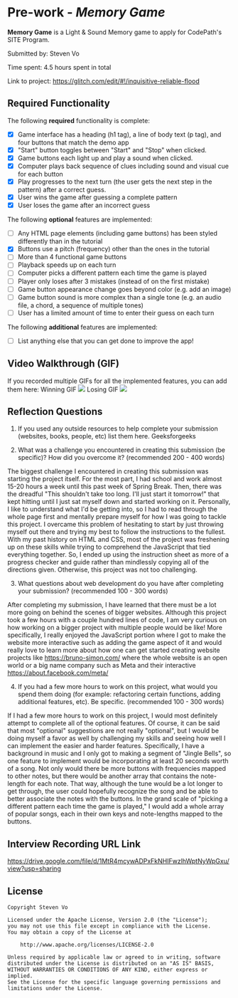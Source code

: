 # Pre-work - *Memory Game*

**Memory Game** is a Light & Sound Memory game to apply for CodePath's SITE Program. 

Submitted by: Steven Vo

Time spent: 4.5 hours spent in total

Link to project: https://glitch.com/edit/#!/inquisitive-reliable-flood

## Required Functionality

The following **required** functionality is complete:

* [X] Game interface has a heading (h1 tag), a line of body text (p tag), and four buttons that match the demo app
* [X] "Start" button toggles between "Start" and "Stop" when clicked. 
* [X] Game buttons each light up and play a sound when clicked. 
* [X] Computer plays back sequence of clues including sound and visual cue for each button
* [X] Play progresses to the next turn (the user gets the next step in the pattern) after a correct guess. 
* [X] User wins the game after guessing a complete pattern
* [X] User loses the game after an incorrect guess

The following **optional** features are implemented:

* [ ] Any HTML page elements (including game buttons) has been styled differently than in the tutorial
* [X] Buttons use a pitch (frequency) other than the ones in the tutorial
* [ ] More than 4 functional game buttons
* [ ] Playback speeds up on each turn
* [ ] Computer picks a different pattern each time the game is played
* [ ] Player only loses after 3 mistakes (instead of on the first mistake)
* [ ] Game button appearance change goes beyond color (e.g. add an image)
* [ ] Game button sound is more complex than a single tone (e.g. an audio file, a chord, a sequence of multiple tones)
* [ ] User has a limited amount of time to enter their guess on each turn

The following **additional** features are implemented:

- [ ] List anything else that you can get done to improve the app!

## Video Walkthrough (GIF)

If you recorded multiple GIFs for all the implemented features, you can add them here:
Winning GIF
![](https://i.imgur.com/0HF4unf.gif)
Losing GIF
![](https://i.imgur.com/h5HUD2q.gif)



## Reflection Questions
1. If you used any outside resources to help complete your submission (websites, books, people, etc) list them here. 
Geeksforgeeks

2. What was a challenge you encountered in creating this submission (be specific)? How did you overcome it? (recommended 200 - 400 words) 

The biggest challenge I encountered in creating this submission was starting the project itself. For the most part, I had school and work almost 15-20 hours a week until this past week of Spring Break. Then, there was the dreadful "This shouldn't take too long. I'll just start it tomorrow!" that kept hitting until I just sat myself down and started working on it. Personally, I like to understand what I'd be getting into, so I had to read through the whole page first and mentally prepare myself for how I was going to tackle this project. I overcame this problem of hesitating to start by just throwing myself out there and trying my best to follow the instructions to the fullest. With my past history on HTML and CSS, most of the project was freshening up on these skills while trying to comprehend the JavaScript that tied everything together. So, I ended up using the instruction sheet as more of a progress checker and guide rather than mindlessly copying all of the directions given. Otherwise, this project was not too challenging.

3. What questions about web development do you have after completing your submission? (recommended 100 - 300 words) 

After completing my submission, I have learned that there must be a lot more going on behind the scenes of bigger websites. Although this project took a few hours with a couple hundred lines of code, I am very curious on how working on a bigger project with multiple people would be like! More specifically, I really enjoyed the JavaScript portion where I got to make the website more interactive such as adding the game aspect of it and would really love to learn more about how one can get started creating website projects like https://bruno-simon.com/ where the whole website is an open world or a big name company such as Meta and their interactive https://about.facebook.com/meta/

4. If you had a few more hours to work on this project, what would you spend them doing (for example: refactoring certain functions, adding additional features, etc). Be specific. (recommended 100 - 300 words) 

If I had a few more hours to work on this project, I would most definitely attempt to complete all of the optional features. Of course, it can be said that most "optional" suggestions are not really "optional", but I would be doing myself a favor as well by challenging my skills and seeing how well I can implement the easier and harder features. Specifically, I have a background in music and I only got to making a segment of "Jingle Bells", so one feature to implement would be incorporating at least 20 seconds worth of a song. Not only would there be more buttons with frequencies mapped to other notes, but there would be another array that contains the note-length for each note. That way, although the tune would be a lot longer to get through, the user could hopefully recognize the song and be able to better associate the notes with the buttons. In the grand scale of "picking a different pattern each time the game is played," I would add a whole array of popular songs, each in their own keys and note-lengths mapped to the buttons.



## Interview Recording URL Link

https://drive.google.com/file/d/1MtR4mcywADPxFkNHIFwzlhWptNyWpGxu/view?usp=sharing


## License

    Copyright Steven Vo

    Licensed under the Apache License, Version 2.0 (the "License");
    you may not use this file except in compliance with the License.
    You may obtain a copy of the License at

        http://www.apache.org/licenses/LICENSE-2.0

    Unless required by applicable law or agreed to in writing, software
    distributed under the License is distributed on an "AS IS" BASIS,
    WITHOUT WARRANTIES OR CONDITIONS OF ANY KIND, either express or implied.
    See the License for the specific language governing permissions and
    limitations under the License.
